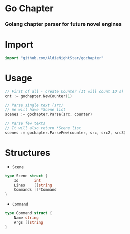 # Go Chapter
### Golang chapter parser for future novel engines

# Import
```go
import "github.com/AldieNightStar/gochapter"
```

# Usage
```go
// First of all - create Counter (It will count ID's)
cnt := gochapter.NewCounter(1)

// Parse single text (src)
// We will have *Scene list
scenes := gochapter.Parse(src, counter)

// Parse few texts
// It will also return *Scene list
scenes := gochapter.ParseFew(counter, src, src2, src3)
```

# Structures
* `Scene`
```go
type Scene struct {
	Id       int
	Lines    []string
	Commands []*Command
}
```
* `Command`
```go
type Command struct {
	Name string
	Args []string
}
```